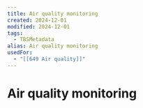 ```yaml
---
title: Air quality monitoring
created: 2024-12-01
modified: 2024-12-01
tags:
  - TBSMetadata
alias: Air quality monitoring
usedFor:
  - "[[649 Air quality]]"
---
```

# Air quality monitoring
